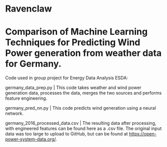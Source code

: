 # Ravenclaw

# Comparison of Machine Learning Techniques for Predicting Wind Power generation from weather data for Germany.

Code used in group project for Energy Data Analysis ESDA:

  germany_data_prep.py                  |    This code takes weather and wind power generation data, processes the data,
                                             merges the two sources and performs feature engineering.
  
  germany_pred_nn.py                    |    This code predicts wind generation using a neural network.                                          
                                             
  germany_2016_processed_data.csv       |    The resulting data after processing, with engineered features can be found here as a .csv file. 
                                             The original input data was too large to upload to GitHub, 
                                             but can be found at https://open-power-system-data.org/.
                                             
  
  
  
